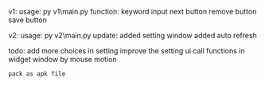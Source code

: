 v1:
  usage:
    py v1\main.py
  function:
    keyword input
    next button
    remove button
    save button

v2:
  usage:
    py v2\main.py
  update:
    added setting window
    added auto refresh

  todo:
    add more choices in setting
    improve the setting ui
    call functions in widget window by mouse motion
    
    pack as apk file
